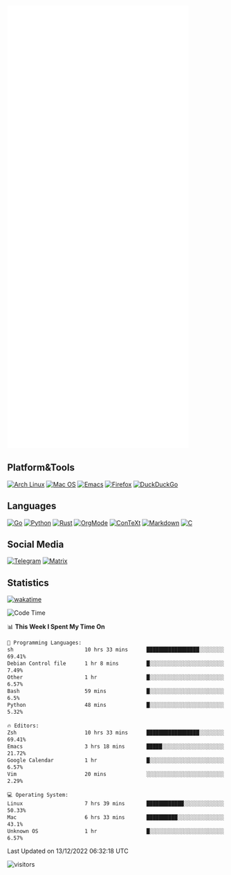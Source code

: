 ![Metrics](https://github.com/SteamedFish/SteamedFish/blob/master/github-metrics.svg)

## Platform&Tools

[![Arch Linux](https://img.shields.io/badge/ArchLinux-1793D1?logo=arch-linux&logoColor=fff&style=flat-square)](https://archlinux.org/)
[![Mac OS](https://img.shields.io/badge/MacOS-000000?style=flat-square&logo=macos&logoColor=F0F0F0)](https://www.apple.com/macos/)
[![Emacs](https://img.shields.io/badge/Emacs-%237F5AB6.svg?&style=flat-square&logo=gnu-emacs&logoColor=white)](https://www.gnu.org/software/emacs/)
[![Firefox](https://img.shields.io/badge/Firefox-FF7139?style=flat-square&logo=Firefox-Browser&logoColor=white)](https://firefox.com/)
[![DuckDuckGo](https://img.shields.io/badge/DuckDuckGo-DE5833?style=flat-square&logo=DuckDuckGo&logoColor=white)](https://duckduckgo.com/)

## Languages

[![Go](https://img.shields.io/badge/Golang-%2300ADD8.svg?style=flat-square&logo=go&logoColor=white)](https://golang.org/)
[![Python](https://img.shields.io/badge/Python-3670A0?style=flat-square&logo=python&logoColor=ffdd54)](https://www.python.org/)
[![Rust](https://img.shields.io/badge/Rust-%23000000.svg?style=flat-square&logo=rust&logoColor=white)](https://www.rust-lang.org/)
[![OrgMode](https://img.shields.io/badge/OrgMode-%23000000.svg?style=flat-square&logo=org&logoColor=white)](https://orgmode.org/)
[![ConTeXt](https://img.shields.io/badge/ConTeXt-%23008080.svg?style=flat-square&logo=latex&logoColor=white)](https://contextgarden.net/)
[![Markdown](https://img.shields.io/badge/MarkDown-%23000000.svg?style=flat-square&logo=markdown&logoColor=white)](https://daringfireball.net/projects/markdown/)
[![C](https://img.shields.io/badge/C-%2300599C.svg?style=flat-square&logo=c&logoColor=white)](https://www.iso.org/standard/74528.html)

## Social Media
[![Telegram](https://img.shields.io/badge/SteamedFish-2CA5E0?style=social&logo=telegram&logoColor=white)](https://t.me/SteamedFish)
[![Matrix](https://img.shields.io/badge/SteamedFish-2CA5E0?style=social&logo=matrix&logoColor=black)](https://matrix.to/#/@i:steamedfish.org)

## Statistics
[![wakatime](https://wakatime.com/badge/user/168280d6-fcf2-4b4f-ad3a-dc4612f35b38.svg)](https://wakatime.com/@168280d6-fcf2-4b4f-ad3a-dc4612f35b38)

<!--START_SECTION:waka-->
![Code Time](http://img.shields.io/badge/Code%20Time-2%2C213%20hrs%2057%20mins-blue)

📊 **This Week I Spent My Time On** 

```text
💬 Programming Languages: 
sh                       10 hrs 33 mins      █████████████████░░░░░░░░   69.41% 
Debian Control file      1 hr 8 mins         █░░░░░░░░░░░░░░░░░░░░░░░░   7.49% 
Other                    1 hr                █░░░░░░░░░░░░░░░░░░░░░░░░   6.57% 
Bash                     59 mins             █░░░░░░░░░░░░░░░░░░░░░░░░   6.5% 
Python                   48 mins             █░░░░░░░░░░░░░░░░░░░░░░░░   5.32%

🔥 Editors: 
Zsh                      10 hrs 33 mins      █████████████████░░░░░░░░   69.41% 
Emacs                    3 hrs 18 mins       █████░░░░░░░░░░░░░░░░░░░░   21.72% 
Google Calendar          1 hr                █░░░░░░░░░░░░░░░░░░░░░░░░   6.57% 
Vim                      20 mins             ░░░░░░░░░░░░░░░░░░░░░░░░░   2.29%

💻 Operating System: 
Linux                    7 hrs 39 mins       ████████████░░░░░░░░░░░░░   50.33% 
Mac                      6 hrs 33 mins       ██████████░░░░░░░░░░░░░░░   43.1% 
Unknown OS               1 hr                █░░░░░░░░░░░░░░░░░░░░░░░░   6.57%

```


 Last Updated on 13/12/2022 06:32:18 UTC
<!--END_SECTION:waka-->

![visitors](https://visitor-badge.laobi.icu/badge?page_id=SteamedFish.SteamedFish)

